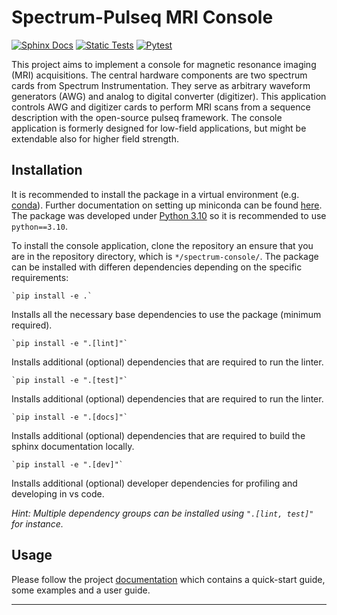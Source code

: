 # Spectrum-Pulseq MRI Console

[![Sphinx Docs](https://github.com/schote/spectrum-console/actions/workflows/docs.yml/badge.svg)](https://github.com/schote/spectrum-console/actions/workflows/docs.yml)
[![Static Tests](https://github.com/schote/spectrum-console/actions/workflows/static-tests.yml/badge.svg)](https://github.com/schote/spectrum-console/actions/workflows/static-tests.yml)
[![Pytest](https://github.com/schote/spectrum-console/actions/workflows/pytest.yml/badge.svg)](https://github.com/schote/spectrum-console/actions/workflows/pytest.yml)

This project aims to implement a console for magnetic resonance imaging (MRI) acquisitions. The central hardware components are two spectrum cards from Spectrum Instrumentation. They serve as arbitrary waveform generators (AWG) and analog to digital converter (digitizer). This application controls AWG and digitizer cards to perform MRI scans from a sequence description with the open-source pulseq framework. The console application is formerly designed for low-field applications, but might be extendable also for higher field strength.

## Installation

It is recommended to install the package in a virtual environment (e.g. [conda](https://docs.conda.io/projects/conda/en/stable/)). 
Further documentation on setting up miniconda can be found [here](https://conda.io/projects/conda/en/stable/user-guide/install/index.html). 
The package was developed under [Python 3.10](https://www.python.org/downloads/release/python-3100/) so it is recommended to use `python==3.10`.

To install the console application, clone the repository an ensure that you are in the repository directory, which is `*/spectrum-console/`. 
The package can be installed with differen dependencies depending on the specific requirements:

    `pip install -e .`

Installs all the necessary base dependencies to use the package (minimum required).

    `pip install -e ".[lint]"`

Installs additional (optional) dependencies that are required to run the linter.

    `pip install -e ".[test]"`

Installs additional (optional) dependencies that are required to run the linter.

    `pip install -e ".[docs]"`

Installs additional (optional) dependencies that are required to build the sphinx documentation locally.

    `pip install -e ".[dev]"`

Installs additional (optional) developer dependencies for profiling and developing in vs code.


_Hint: Multiple dependency groups can be installed using `".[lint, test]"` for instance._

## Usage

Please follow the project [documentation](schote.github.io/spectrum-console/) which contains a quick-start guide, some examples and a user guide.


---
